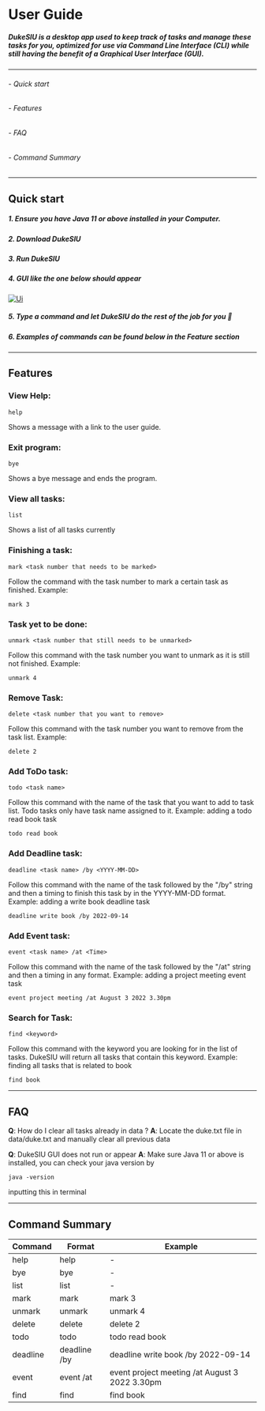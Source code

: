 # User Guide
#####   DukeSIU is a desktop app used to keep track of tasks and manage these tasks for you, optimized for use via **Command Line Interface** (CLI) while still having the benefit of a **Graphical User Interface** (GUI).
------------
###### - Quick start 
###### - Features
###### - FAQ
###### - Command Summary
------------
## Quick start
##### 1. Ensure you have Java 11 or above installed in your Computer.
##### 2. Download DukeSIU
##### 3. Run DukeSIU
##### 4. GUI like the one below should appear 
[![Ui](https://bahamas20.github.io/ip/Ui.png "Ui")](https://bahamas20.github.io/ip/Ui.png "Ui")
##### 5. Type a command and let DukeSIU do the rest of the job for you 🫡
##### 6. Examples of commands can be found below in the Feature section

------------
## Features
### View Help: 

    help
    
Shows a message with a link to the user guide.

### Exit program:


    bye
    
Shows a bye message and ends the program.

### View all tasks:


    list
Shows a list of all tasks currently

### Finishing a task:


    mark <task number that needs to be marked>
	
Follow the command with the task number to mark a certain task as finished.
Example:


    mark 3

### Task yet to be done:


    unmark <task number that still needs to be unmarked>
Follow this command with the task number you want to unmark as it is still not finished.
Example:


    unmark 4
    
### Remove Task:


    delete <task number that you want to remove>
Follow this command with the task number you want to remove from the task list.
Example:


    delete 2

### Add ToDo task:


    todo <task name>
Follow this command with the name of the task that you want to add to task list. 
Todo tasks only have task name assigned to it.
Example: adding a todo read book task


    todo read book
    
### Add Deadline task:


    deadline <task name> /by <YYYY-MM-DD>
Follow this command with the name of the task followed by the "/by" string and then 
a timing to finish this task by in the YYYY-MM-DD format.
Example: adding a write book deadline task


    deadline write book /by 2022-09-14

### Add Event task:


    event <task name> /at <Time>
Follow this command with the name of the task followed by the "/at" string and then
a timing in any format.
Example: adding a project meeting event task


    event project meeting /at August 3 2022 3.30pm

### Search for Task:


    find <keyword>
Follow this command with the keyword you are looking for in the list of tasks.
DukeSIU will return all tasks that contain this keyword.
Example: finding all tasks that is related to book


    find book
	

------------



## FAQ

**Q**: How do I clear all tasks already in data ?
**A**: Locate the duke.txt file in data/duke.txt and manually clear all previous data

**Q**: DukeSIU GUI does not run or appear 
**A**: Make sure Java 11 or above is installed, you can check your java version by 


    java -version
    
inputting this in terminal

------------
## Command Summary
|  Command | Format   | Example  |
| ------------ | ------------ | ------------ |
|  help | help  | -  |
| bye  | bye  | -  |
| list  |  list | -  |
|  mark | mark <task number that needs to be marked>  | mark 3   |
| unmark  | unmark <task number that still needs to be unmarked>  | unmark 4  |
|  delete | delete <task number that you want to remove>   | delete 2  |
| todo  | todo <task name>  | todo read book  |
|deadline   |  deadline <task name> /by <YYYY-MM-DD> | deadline write book /by 2022-09-14  |
|  event | event <task name> /at <Time>  | event project meeting /at August 3 2022 3.30pm  |
|  find | find <keyword>  |  find book |




